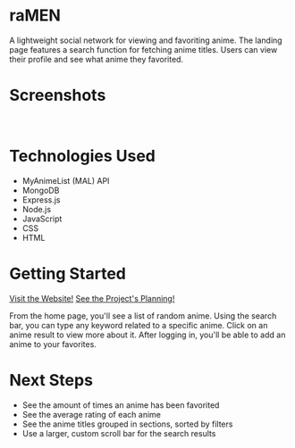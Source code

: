 # raMEN

A lightweight social network for viewing and favoriting anime. The landing page features a search function for fetching anime titles. Users can view their profile and see what anime they favorited.

# Screenshots

<img src="">
<img src="">
<img src="">
<img src="">

# Technologies Used

- MyAnimeList (MAL) API
- MongoDB
- Express.js
- Node.js
- JavaScript
- CSS
- HTML

# Getting Started

[Visit the Website!](https://ramen-621.herokuapp.com/)
[See the Project's Planning!](https://trello.com/b/fTMCM0TJ/ramen)

From the home page, you'll see a list of random anime. 
Using the search bar, you can type any keyword related to a specific anime.
Click on an anime result to view more about it.
After logging in, you'll be able to add an anime to your favorites.

# Next Steps

- See the amount of times an anime has been favorited
- See the average rating of each anime
- See the anime titles grouped in sections, sorted by filters
- Use a larger, custom scroll bar for the search results